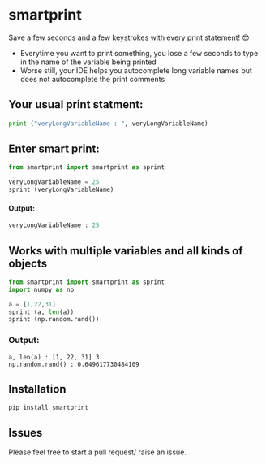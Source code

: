 
# smartprint
Save a few seconds and a few keystrokes with every print statement! 😎 

- Everytime you want to print something, you lose a few seconds to type in the name of the variable being printed
- Worse still, your IDE helps you autocomplete long variable names but does not autocomplete the print comments

## Your usual print statment: 
```python
print ("veryLongVariableName : ", veryLongVariableName)
```

## Enter smart print:
```python
from smartprint import smartprint as sprint

veryLongVariableName = 25
sprint (veryLongVariableName)
```

#### Output:
```python
veryLongVariableName : 25
```


## Works with multiple variables and all kinds of objects 
```python
from smartprint import smartprint as sprint 
import numpy as np 

a = [1,22,31]
sprint (a, len(a))
sprint (np.random.rand())
```
### Output:
```
a, len(a) : [1, 22, 31] 3
np.random.rand() : 0.649617730484109
```


## Installation 
```
pip install smartprint
```

## Issues
Please feel free to start a pull request/ raise an issue. 
